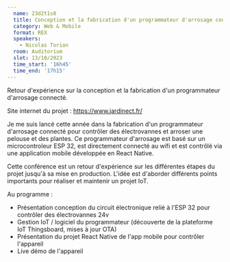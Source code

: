 ```yaml
---
  name: 23d2t1s8
  title: Conception et la fabrication d'un programmateur d'arrosage connecté 💧
  category: Web & Mobile
  format: REX
  speakers: 
    - Nicolas Torion
  room: Auditorium
  slot: 13/10/2023
  time_start: '16h45'
  time_end: '17h15'
---
```

Retour d'expérience sur la conception et la fabrication d'un programmateur d'arrosage connecté.

Site internet du projet : https://www.jardinect.fr/

Je me suis lancé cette année dans la fabrication d'un programmateur d'arrosage connecté pour contrôler des électrovannes et arroser une pelouse et des plantes.
Ce programmateur d'arrosage est basé sur un microcontroleur ESP 32, est directement connecté au wifi et est contrôlé via une application mobile développée en React Native.

Cette conférence est un retour d'expérience sur les différentes étapes du projet jusqu'à sa mise en production. L'idée est d'aborder différents points importants pour réaliser et maintenir un projet IoT.

Au programme :

- Présentation conception du circuit électronique relié à l'ESP 32 pour contrôler des électrovannes 24v
- Gestion IoT / logiciel du programmateur (découverte de la plateforme IoT Thingsboard, mises à jour OTA)
- Présentation du projet React Native de l'app mobile pour contrôler l'appareil
- Live démo de l'appareil
